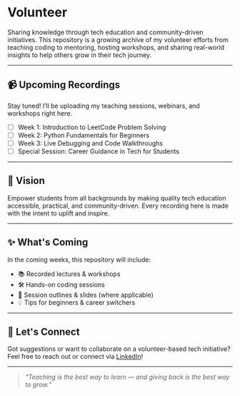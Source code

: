 # Volunteer

Sharing knowledge through tech education and community-driven initiatives. This repository is a growing archive of my volunteer efforts from teaching coding to mentoring, hosting workshops, and sharing real-world insights to help others grow in their tech journey.

---

## 📹 Upcoming Recordings

Stay tuned! I’ll be uploading my teaching sessions, webinars, and workshops right here.

- [ ] Week 1: Introduction to LeetCode Problem Solving
- [ ] Week 2: Python Fundamentals for Beginners
- [ ] Week 3: Live Debugging and Code Walkthroughs
- [ ] Special Session: Career Guidance in Tech for Students

---

## 🎯 Vision

Empower students from all backgrounds by making quality tech education accessible, practical, and community-driven. Every recording here is made with the intent to uplift and inspire.

---

## ✨ What's Coming

In the coming weeks, this repository will include:
- 📚 Recorded lectures & workshops
- 🛠 Hands-on coding sessions
- 📘 Session outlines & slides (where applicable)
- 💡 Tips for beginners & career switchers

---

## 🤝 Let's Connect

Got suggestions or want to collaborate on a volunteer-based tech initiative? Feel free to reach out or connect via [LinkedIn](https://www.linkedin.com/)!

---

> *“Teaching is the best way to learn — and giving back is the best way to grow.”*
